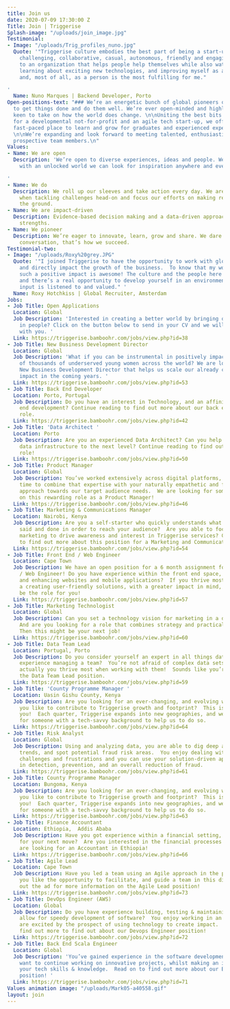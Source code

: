```yaml
---
title: Join us
date: 2020-07-09 17:30:00 Z
Title: Join | Triggerise
Splash-image: "/uploads/join_image.jpg"
Testimonial:
- Image: "/uploads/Trig_profiles_nuno.jpg"
  Quote: '"Triggerise culture embodies the best part of being a start-up - it''s relaxed,
    challenging, collaborative, casual, autonomous, friendly and engaging.  Contributing
    to an organization that helps people help themselves while also watching it grow,
    learning about exciting new technologies, and improving myself as a developer
    and, most of all, as a person is the most fulfilling for me."

'
  Name: Nuno Marques | Backend Developer, Porto
Open-positions-text: "### We’re an energetic bunch of global pioneers on a mission
  to get things done and do them well. We’re ever open-minded and highly impact-driven,
  keen to take on how the world does change. \n\nUniting the best bits of working
  for a developmental not-for-profit and an agile tech start-up, we offer an inspiring
  fast-paced place to learn and grow for graduates and experienced experts alike.
  \n\nWe’re expanding and look forward to meeting talented, enthusiastic and driven
  prospective team members.\n"
Values:
- Name: We are open
  Description: 'We’re open to diverse experiences, ideas and people. We believe that
    with an unlocked world we can look for inspiration anywhere and everywhere.

'
- Name: We do
  Description: We roll up our sleeves and take action every day. We are fast and fearless
    when tackling challenges head-on and focus our efforts on making real impact on
    the ground.
- Name: We are impact-driven
  Description: Evidence-based decision making and a data-driven approach are our core
    strengths.
- Name: We pioneer
  Description: We’re eager to innovate, learn, grow and share. We dare to change the
    conversation, that’s how we succeed.
Testimonial-two:
- Image: "/uploads/Roxy%20grey.JPG"
  Quote: '"I joined Triggerise to have the opportunity to work with global colleagues,
    and directly impact the growth of the business.  To know that my work is creating
    such a positive impact is awesome! The culture and the people here are great,
    and there’s a real opportunity to develop yourself in an environment where your
    input is listened to and valued." '
  Name: Roxy Hotchkiss | Global Recruiter, Amsterdam
Jobs:
- Job Title: Open Applications
  Location: Global
  Job Description: 'Interested in creating a better world by bringing out the best
    in people? Click on the button below to send in your CV and we will get in touch
    with you. '
  Link: https://triggerise.bamboohr.com/jobs/view.php?id=38
- Job Title: New Business Development Director
  Location: Global
  Job Description: 'What if you can be instrumental in positively impacting hundreds
    of thousands of underserved young women across the world? We are looking for a
    New Business Development Director that helps us scale our already considerable
    impact in the coming years. '
  Link: https://triggerise.bamboohr.com/jobs/view.php?id=53
- Job Title: Back End Developer
  Location: Porto, Portugal
  Job Description: Do you have an interest in Technology, and an affinity for back
    end development? Continue reading to find out more about our back end developer
    role.
  Link: https://triggerise.bamboohr.com/jobs/view.php?id=42
- Job Title: 'Data Architect '
  Location: Porto
  Job Description: Are you an experienced Data Architect? Can you help us bring our
    data infrastructure to the next level? Continue reading to find out about the
    role!
  Link: https://triggerise.bamboohr.com/jobs/view.php?id=50
- Job Title: Product Manager
  Location: Global
  Job Description: You’ve worked extensively across digital platforms, now is the
    time to combine that expertise with your naturally empathetic and forward-thinking
    approach towards our target audience needs.  We are looking for someone to take
    on this rewarding role as a Product Manager!
  Link: https://triggerise.bamboohr.com/jobs/view.php?id=46
- Job Title: Marketing & Communications Manager
  Location: Nairobi, Kenya
  Job Description: Are you a self-starter who quickly understands what needs to be
    said and done in order to reach your audience?  Are you able to focus on targeted
    marketing to drive awareness and interest in Triggerise services? Continue reading
    to find out more about this position for a Marketing and Communications Manager.
  Link: https://triggerise.bamboohr.com/jobs/view.php?id=54
- Job Title: Front End / Web Engineer
  Location: Cape Town
  Job Description: We have an open position for a 6 month assignment for a Front End
    / Web Engineer! Do you have experience within the front end space, developing
    and enhancing websites and mobile applications?  If you thrive most when you are
    a creating user-friendly solutions, with a greater impact in mind, then this could
    be the role for you!
  Link: https://triggerise.bamboohr.com/jobs/view.php?id=57
- Job Title: Marketing Technologist
  Location: Global
  Job Description: Can you set a technology vision for marketing in a digital world?
    And are you looking for a role that combines strategy and practical implementation?
    Then this might be your next job!
  Link: https://triggerise.bamboohr.com/jobs/view.php?id=60
- Job Title: Data Team Lead
  Location: Portugal, Porto
  Job Description: Do you consider yourself an expert in all things data, and have
    experience managing a team?  You’re not afraid of complex data sets and tools,
    actually you thrive most when working with them!  Sounds like you’re a fit for
    the Data Team Lead position.
  Link: https://triggerise.bamboohr.com/jobs/view.php?id=59
- Job Title: 'County Programme Manager '
  Location: Uasin Gishu County, Kenya
  Job Description: Are you looking for an ever-changing, and evolving working environment?  Would
    you like to contribute to Triggerise growth and footprint?  This is the role for
    you!  Each quarter, Triggerise expands into new geographies, and we are looking
    for someone with a tech-savvy background to help us to do so.
  Link: https://triggerise.bamboohr.com/jobs/view.php?id=64
- Job Title: Risk Analyst
  Location: Global
  Job Description: Using and analyzing data, you are able to dig deep and identify
    trends, and spot potential fraud risk areas.  You enjoy dealing with people’s
    challenges and frustrations and you can use your solution-driven approach to assist
    in detection, prevention, and an overall reduction of fraud.
  Link: https://triggerise.bamboohr.com/jobs/view.php?id=61
- Job Title: County Programme Manager
  Location: Bungoma, Kenya
  Job Description: Are you looking for an ever-changing, and evolving working environment?  Would
    you like to contribute to Triggerise growth and footprint?  This is the role for
    you!  Each quarter, Triggerise expands into new geographies, and we are looking
    for someone with a tech-savvy background to help us to do so.
  Link: https://triggerise.bamboohr.com/jobs/view.php?id=63
- Job Title: Finance Accountant
  Location: Ethiopia,  Addis Ababa
  Job Description: Have you got experience within a financial setting, and are looking
    for your next move?  Are you interested in the financial processes within an NGO?  We
    are looking for an Accountant in Ethiopia!
  Link: https://triggerise.bamboohr.com/jobs/view.php?id=66
- Job Title: Agile Lead
  Location: Cape Town
  Job Description: Have you led a team using an Agile approach in the past?  Would
    you like the opportunity to facilitate, and guide a team in this direction?  Check
    out the ad for more information on the Agile Lead position!
  Link: https://triggerise.bamboohr.com/jobs/view.php?id=73
- Job Title: DevOps Engineer (AWS)
  Location: Global
  Job Description: Do you have experience building, testing & maintaining tools that
    allow for speedy development of software?  You enjoy working in an Agile way and
    are excited by the prospect of using technology to create impact.  Read on to
    find out more to find out about our Devops Engineer position!
  Link: https://triggerise.bamboohr.com/jobs/view.php?id=72
- Job Title: Back End Scala Engineer
  Location: Global
  Job Description: 'You’ve gained experience in the software development space, and
    want to continue working on innovative projects, whilst making an impact with
    your tech skills & knowledge.  Read on to find out more about our Backend Engineer
    position! '
  Link: https://triggerise.bamboohr.com/jobs/view.php?id=71
Values animation image: "/uploads/Mark05-a40558.gif"
layout: join
---
```


